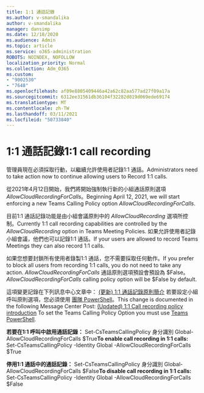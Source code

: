 ```yaml
---
title: 1:1 通話記錄
ms.author: v-smandalika
author: v-smandalika
manager: dansimp
ms.date: 12/18/2020
ms.audience: Admin
ms.topic: article
ms.service: o365-administration
ROBOTS: NOINDEX, NOFOLLOW
localization_priority: Normal
ms.collection: Adm_O365
ms.custom:
- "9002530"
- "7648"
ms.openlocfilehash: af09e8805409446a42a62c82aa577ad27f09a17a
ms.sourcegitcommit: 6312ee31561db36104f32282d019d069ede69174
ms.translationtype: MT
ms.contentlocale: zh-TW
ms.lasthandoff: 03/11/2021
ms.locfileid: "50733840"
---
```

# <a name="11-call-recording"></a><span data-ttu-id="4cf94-102">1:1 通話記錄</span><span class="sxs-lookup"><span data-stu-id="4cf94-102">1:1 call recording</span></span>

<span data-ttu-id="4cf94-103">管理員現在必須採取行動，以繼續允許使用者記錄1:1 通話。</span><span class="sxs-lookup"><span data-stu-id="4cf94-103">Administrators need to take action now to continue allowing users to Record 1:1 calls.</span></span>
 
<span data-ttu-id="4cf94-104">從2021年4月12日開始，我們將開始強制執行新的小組通話原則選項 *AllowCloudRecordingForCalls*。</span><span class="sxs-lookup"><span data-stu-id="4cf94-104">Beginning April 12, 2021, we will start enforcing a new Teams Calling Policy option *AllowCloudRecordingForCalls*.</span></span> 

<span data-ttu-id="4cf94-105">目前1:1 通話記錄功能是由小組會議原則中的 *AllowCloudRecording* 選項所控制。</span><span class="sxs-lookup"><span data-stu-id="4cf94-105">Currently 1:1 call recording capabilities are controlled by the *AllowCloudRecording* option in Teams Meeting Policies.</span></span> <span data-ttu-id="4cf94-106">如果允許使用者記錄小組會議，他們也可以記錄1:1 通話。</span><span class="sxs-lookup"><span data-stu-id="4cf94-106">If your users are allowed to record Teams Meetings they can also record 1:1 calls.</span></span>

<span data-ttu-id="4cf94-107">如果您想要封鎖所有使用者錄製1:1 通話，您不需要採取任何動作。</span><span class="sxs-lookup"><span data-stu-id="4cf94-107">If you prefer to block all users from recording 1:1 calls, you do not need to take any action.</span></span> <span data-ttu-id="4cf94-108">*AllowCloudRecordingForCalls* 通話原則選項預設會預設為 $False。</span><span class="sxs-lookup"><span data-stu-id="4cf94-108">*AllowCloudRecordingForCalls* calling policy option will be $False by default.</span></span>

<span data-ttu-id="4cf94-109">這項變更記錄在下列訊息中心文章中： [ (更新) 1:1 通話記錄原則簡介](https://portal.microsoft.com/Adminportal/Home?ref=MessageCenter/:/messages/MC238796) 若要設定小組呼叫原則選項，您必須使用 [團隊 PowerShell](https://docs.microsoft.com/microsoftteams/teams-powershell-install)。</span><span class="sxs-lookup"><span data-stu-id="4cf94-109">This change is documented in the following Message Center Post: [(Updated) 1:1 Call recording policy introduction](https://portal.microsoft.com/Adminportal/Home?ref=MessageCenter/:/messages/MC238796) To set the Teams Calling Policy Option you must use [Teams PowerShell](https://docs.microsoft.com/microsoftteams/teams-powershell-install).</span></span>

<span data-ttu-id="4cf94-110">**若要在1:1 呼叫中啟用通話記錄：** Set-CsTeamsCallingPolicy 身分識別 Global-AllowCloudRecordingForCalls $True</span><span class="sxs-lookup"><span data-stu-id="4cf94-110">**To enable call recording in 1:1 calls:** Set-CsTeamsCallingPolicy -Identity Global -AllowCloudRecordingForCalls $True</span></span>

<span data-ttu-id="4cf94-111">**停用1:1 通話中的通話記錄：** Set-CsTeamsCallingPolicy 身分識別 Global-AllowCloudRecordingForCalls $False</span><span class="sxs-lookup"><span data-stu-id="4cf94-111">**To disable call recording in 1:1 calls:** Set-CsTeamsCallingPolicy -Identity Global -AllowCloudRecordingForCalls $False</span></span>

